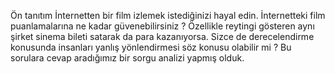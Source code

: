 Ön tanıtım
İnternetten bir film izlemek istediğinizi hayal edin. İnternetteki film puanlamalarına ne kadar güvenebilirsiniz ? 
Özellikle reytingi gösteren aynı şirket sinema bileti satarak da para kazanıyorsa. Sizce de derecelendirme konusunda insanları yanlış yönlendirmesi söz konusu olabilir mi ?
Bu sorulara cevap aradığımız bir sorgu analizi yapmış olduk.
